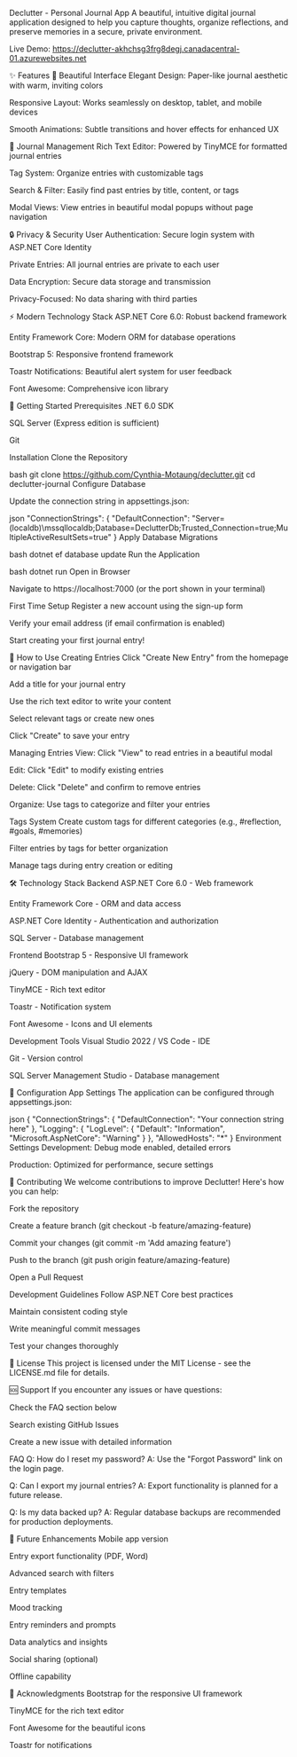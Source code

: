 Declutter - Personal Journal App
A beautiful, intuitive digital journal application designed to help you capture thoughts, organize reflections, and preserve memories in a secure, private environment.

Live Demo: https://declutter-akhchsg3frg8degj.canadacentral-01.azurewebsites.net

✨ Features
🎨 Beautiful Interface
Elegant Design: Paper-like journal aesthetic with warm, inviting colors

Responsive Layout: Works seamlessly on desktop, tablet, and mobile devices

Smooth Animations: Subtle transitions and hover effects for enhanced UX

📝 Journal Management
Rich Text Editor: Powered by TinyMCE for formatted journal entries

Tag System: Organize entries with customizable tags

Search & Filter: Easily find past entries by title, content, or tags

Modal Views: View entries in beautiful modal popups without page navigation

🔒 Privacy & Security
User Authentication: Secure login system with ASP.NET Core Identity

Private Entries: All journal entries are private to each user

Data Encryption: Secure data storage and transmission

Privacy-Focused: No data sharing with third parties

⚡ Modern Technology Stack
ASP.NET Core 6.0: Robust backend framework

Entity Framework Core: Modern ORM for database operations

Bootstrap 5: Responsive frontend framework

Toastr Notifications: Beautiful alert system for user feedback

Font Awesome: Comprehensive icon library

🚀 Getting Started
Prerequisites
.NET 6.0 SDK

SQL Server (Express edition is sufficient)

Git

Installation
Clone the Repository

bash
git clone https://github.com/Cynthia-Motaung/declutter.git
cd declutter-journal
Configure Database

Update the connection string in appsettings.json:

json
"ConnectionStrings": {
  "DefaultConnection": "Server=(localdb)\\mssqllocaldb;Database=DeclutterDb;Trusted_Connection=true;MultipleActiveResultSets=true"
}
Apply Database Migrations

bash
dotnet ef database update
Run the Application

bash
dotnet run
Open in Browser

Navigate to https://localhost:7000 (or the port shown in your terminal)

First Time Setup
Register a new account using the sign-up form

Verify your email address (if email confirmation is enabled)

Start creating your first journal entry!

📖 How to Use
Creating Entries
Click "Create New Entry" from the homepage or navigation bar

Add a title for your journal entry

Use the rich text editor to write your content

Select relevant tags or create new ones

Click "Create" to save your entry

Managing Entries
View: Click "View" to read entries in a beautiful modal

Edit: Click "Edit" to modify existing entries

Delete: Click "Delete" and confirm to remove entries

Organize: Use tags to categorize and filter your entries

Tags System
Create custom tags for different categories (e.g., #reflection, #goals, #memories)

Filter entries by tags for better organization

Manage tags during entry creation or editing

🛠️ Technology Stack
Backend
ASP.NET Core 6.0 - Web framework

Entity Framework Core - ORM and data access

ASP.NET Core Identity - Authentication and authorization

SQL Server - Database management

Frontend
Bootstrap 5 - Responsive UI framework

jQuery - DOM manipulation and AJAX

TinyMCE - Rich text editor

Toastr - Notification system

Font Awesome - Icons and UI elements

Development Tools
Visual Studio 2022 / VS Code - IDE

Git - Version control

SQL Server Management Studio - Database management

🔧 Configuration
App Settings
The application can be configured through appsettings.json:

json
{
  "ConnectionStrings": {
    "DefaultConnection": "Your connection string here"
  },
  "Logging": {
    "LogLevel": {
      "Default": "Information",
      "Microsoft.AspNetCore": "Warning"
    }
  },
  "AllowedHosts": "*"
}
Environment Settings
Development: Debug mode enabled, detailed errors

Production: Optimized for performance, secure settings

🤝 Contributing
We welcome contributions to improve Declutter! Here's how you can help:

Fork the repository

Create a feature branch (git checkout -b feature/amazing-feature)

Commit your changes (git commit -m 'Add amazing feature')

Push to the branch (git push origin feature/amazing-feature)

Open a Pull Request

Development Guidelines
Follow ASP.NET Core best practices

Maintain consistent coding style

Write meaningful commit messages

Test your changes thoroughly

📄 License
This project is licensed under the MIT License - see the LICENSE.md file for details.

🆘 Support
If you encounter any issues or have questions:

Check the FAQ section below

Search existing GitHub Issues

Create a new issue with detailed information

FAQ
Q: How do I reset my password?
A: Use the "Forgot Password" link on the login page.

Q: Can I export my journal entries?
A: Export functionality is planned for a future release.

Q: Is my data backed up?
A: Regular database backups are recommended for production deployments.

🚀 Future Enhancements
Mobile app version

Entry export functionality (PDF, Word)

Advanced search with filters

Entry templates

Mood tracking

Entry reminders and prompts

Data analytics and insights

Social sharing (optional)

Offline capability

🙏 Acknowledgments
Bootstrap for the responsive UI framework

TinyMCE for the rich text editor

Font Awesome for the beautiful icons

Toastr for notifications
